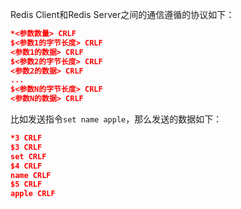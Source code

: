 

Redis Client和Redis Server之间的通信遵循的协议如下：

```json
*<参数数量> CRLF
$<参数1的字节长度> CRLF
<参数1的数据> CRLF
$<参数2的字节长度> CRLF
<参数2的数据> CRLF
...
$<参数N的字节长度> CRLF
<参数N的数据> CRLF
```

比如发送指令`set name apple`，那么发送的数据如下：

```json
*3 CRLF
$3 CRLF
set CRLF
$4 CRLF
name CRLF
$5 CRLF
apple CRLF
```

